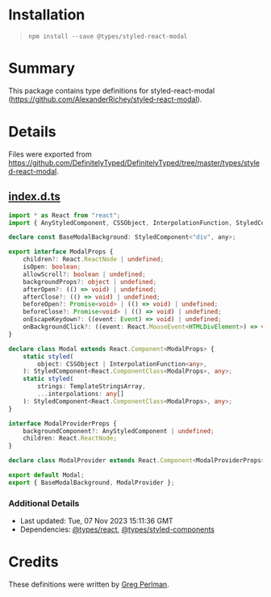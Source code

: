 # Installation
> `npm install --save @types/styled-react-modal`

# Summary
This package contains type definitions for styled-react-modal (https://github.com/AlexanderRichey/styled-react-modal).

# Details
Files were exported from https://github.com/DefinitelyTyped/DefinitelyTyped/tree/master/types/styled-react-modal.
## [index.d.ts](https://github.com/DefinitelyTyped/DefinitelyTyped/tree/master/types/styled-react-modal/index.d.ts)
````ts
import * as React from "react";
import { AnyStyledComponent, CSSObject, InterpolationFunction, StyledComponent } from "styled-components";

declare const BaseModalBackground: StyledComponent<"div", any>;

export interface ModalProps {
    children?: React.ReactNode | undefined;
    isOpen: boolean;
    allowScroll?: boolean | undefined;
    backgroundProps?: object | undefined;
    afterOpen?: (() => void) | undefined;
    afterClose?: (() => void) | undefined;
    beforeOpen?: Promise<void> | (() => void) | undefined;
    beforeClose?: Promise<void> | (() => void) | undefined;
    onEscapeKeydown?: ((event: Event) => void) | undefined;
    onBackgroundClick?: ((event: React.MouseEvent<HTMLDivElement>) => void) | undefined;
}

declare class Modal extends React.Component<ModalProps> {
    static styled(
        object: CSSObject | InterpolationFunction<any>,
    ): StyledComponent<React.ComponentClass<ModalProps>, any>;
    static styled(
        strings: TemplateStringsArray,
        ...interpolations: any[]
    ): StyledComponent<React.ComponentClass<ModalProps>, any>;
}

interface ModalProviderProps {
    backgroundComponent?: AnyStyledComponent | undefined;
    children: React.ReactNode;
}

declare class ModalProvider extends React.Component<ModalProviderProps> {}

export default Modal;
export { BaseModalBackground, ModalProvider };

````

### Additional Details
 * Last updated: Tue, 07 Nov 2023 15:11:36 GMT
 * Dependencies: [@types/react](https://npmjs.com/package/@types/react), [@types/styled-components](https://npmjs.com/package/@types/styled-components)

# Credits
These definitions were written by [Greg Perlman](https://github.com/gperl27).
